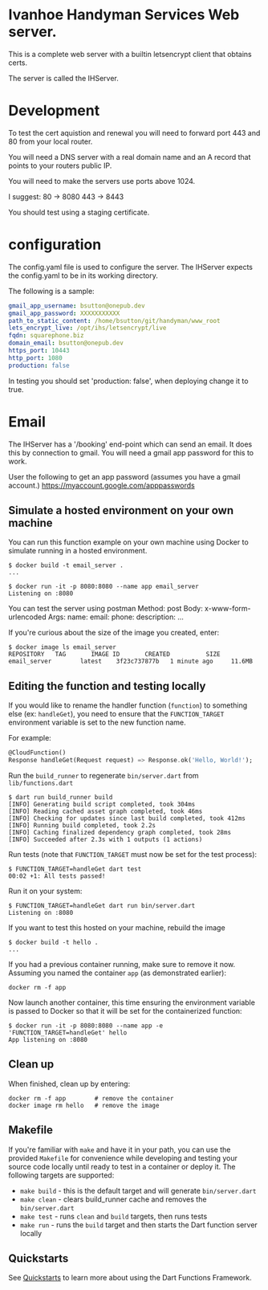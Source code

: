# Ivanhoe Handyman Services Web server.

This is a complete web server with a builtin letsencrypt client that obtains certs.

The server is called the IHServer.

# Development
To test the cert aquistion and renewal you will need to forward 
port 443 and 80 from your local router.

You will need a DNS server with a real domain name and an A record that 
points to your routers public IP.

You will need to make the servers use ports above 1024.

I suggest:
80 -> 8080
443 -> 8443

You should test using a staging certificate.

# configuration

The config.yaml file is used to configure the server.
The IHServer expects the config.yaml to be in its working directory.

The following is a sample:

```yaml
gmail_app_username: bsutton@onepub.dev
gmail_app_password: XXXXXXXXXXX
path_to_static_content: /home/bsutton/git/handyman/www_root
lets_encrypt_live: /opt/ihs/letsencrypt/live
fqdn: squarephone.biz
domain_email: bsutton@onepub.dev
https_port: 10443
http_port: 1080
production: false

```

In testing you should set 'production: false', when deploying change it to true.

# Email
The IHServer has a '/booking' end-point which can send an email.
It does this by connection to gmail. You will need a gmail app password
for this to work.

User the following to get an app password (assumes you have a gmail account.)
https://myaccount.google.com/apppasswords



## Simulate a hosted environment on your own machine

You can run this function example on your own machine using Docker to simulate
running in a hosted environment.

```shell
$ docker build -t email_server .
...

$ docker run -it -p 8080:8080 --name app email_server
Listening on :8080
```

You can test the server using postman
Method: post
Body: x-www-form-urlencoded
Args:
name:
email:
phone:
description:
...




If you're curious about the size of the image you created, enter:

```shell
$ docker image ls email_server
REPOSITORY   TAG       IMAGE ID       CREATED          SIZE
email_server        latest    3f23c737877b   1 minute ago     11.6MB
```

## Editing the function and testing locally

If you would like to rename the handler function (`function`) to something else
(ex: `handleGet`), you need to ensure that the `FUNCTION_TARGET` environment
variable is set to the new function name.

For example:

```dart
@CloudFunction()
Response handleGet(Request request) => Response.ok('Hello, World!');
```

Run the `build_runner` to regenerate `bin/server.dart` from `lib/functions.dart`

```shell
$ dart run build_runner build
[INFO] Generating build script completed, took 304ms
[INFO] Reading cached asset graph completed, took 46ms
[INFO] Checking for updates since last build completed, took 412ms
[INFO] Running build completed, took 2.2s
[INFO] Caching finalized dependency graph completed, took 28ms
[INFO] Succeeded after 2.3s with 1 outputs (1 actions)

```

Run tests (note that `FUNCTION_TARGET` must now be set for the test process):

```shell
$ FUNCTION_TARGET=handleGet dart test
00:02 +1: All tests passed!
```

Run it on your system:

```shell
$ FUNCTION_TARGET=handleGet dart run bin/server.dart
Listening on :8080
```

If you want to test this hosted on your machine, rebuild the image

```shell
$ docker build -t hello .
...
```

If you had a previous container running, make sure to remove it now. Assuming
you named the container `app` (as demonstrated earlier):

```shell
docker rm -f app
```

Now launch another container, this time ensuring the environment variable is
passed to Docker so that it will be set for the containerized function:

```shell
$ docker run -it -p 8080:8080 --name app -e 'FUNCTION_TARGET=handleGet' hello
App listening on :8080
```

## Clean up

When finished, clean up by entering:

```shell
docker rm -f app        # remove the container
docker image rm hello   # remove the image
```

## Makefile

If you're familiar with `make` and have it in your path, you can use the
provided `Makefile` for convenience while developing and testing your
source code locally until ready to test in a container or deploy it. The
following targets are supported:

* `make build` - this is the default target and will generate `bin/server.dart`
* `make clean` - clears build_runner cache and removes the `bin/server.dart`
* `make test`  - runs `clean` and `build` targets, then runs tests
* `make run` - runs the `build` target and then starts the Dart function
  server locally

## Quickstarts

See [Quickstarts] to learn more about using the Dart Functions Framework.

[Quickstarts]:
https://github.com/GoogleCloudPlatform/functions-framework-dart/tree/main/docs#quickstarts
